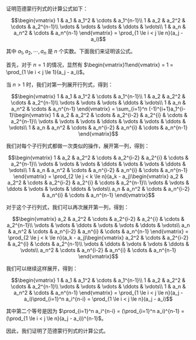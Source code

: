证明范德蒙行列式的计算公式如下：

$$\begin{vmatrix} 1 & a_1 & a_1^2 & \cdots & a_1^{n-1}\\ 1 & a_2 & a_2^2 & \cdots & a_2^{n-1}\\ \vdots & \vdots & \vdots & \ddots & \vdots\\ 1 & a_n & a_n^2 & \cdots & a_n^{n-1} \end{vmatrix} = \prod_{1 \le i < j \le n}(a_j - a_i)$$

其中 $a_1, a_2, \cdots, a_n$ 是 $n$ 个实数。下面我们来证明该公式。

首先，对于 $n = 1$ 的情况，显然有 $\begin{vmatrix}1\end{vmatrix} = 1 = \prod_{1 \le i < j \le 1}(a_j - a_i)$。

当 $n > 1$ 时，我们对第一列展开行列式，得到：

$$\begin{vmatrix} 1 & a_1 & a_1^2 & \cdots & a_1^{n-1}\\ 1 & a_2 & a_2^2 & \cdots & a_2^{n-1}\\ \vdots & \vdots & \vdots & \ddots & \vdots\\ 1 & a_n & a_n^2 & \cdots & a_n^{n-1} \end{vmatrix} = \sum_{i=1}^n (-1)^{i+1}a_1^{i-1}\begin{vmatrix} 1 & a_2 & a_2^2 & \cdots & a_2^{i-2} & a_2^{i} & \cdots & a_2^{n-1}\\ \vdots & \vdots & \vdots & \ddots & \vdots & \vdots & \ddots & \vdots\\ 1 & a_n & a_n^2 & \cdots & a_n^{i-2} & a_n^{i} & \cdots & a_n^{n-1} \end{vmatrix}$$

我们对每个子行列式都做一次类似的操作，展开第一列，得到：

$$\begin{vmatrix} 1 & a_2 & a_2^2 & \cdots & a_2^{i-2} & a_2^{i} & \cdots & a_2^{n-1}\\ \vdots & \vdots & \vdots & \ddots & \vdots & \vdots & \ddots & \vdots\\ 1 & a_n & a_n^2 & \cdots & a_n^{i-2} & a_n^{i} & \cdots & a_n^{n-1} \end{vmatrix} = \prod_{2 \le j < k \le n}(a_k - a_j)\begin{vmatrix} a_2 & a_2^2 & \cdots & a_2^{i-2} & a_2^{i} & \cdots & a_2^{n-1}\\ \vdots & \vdots & \ddots & \vdots & \vdots & \ddots & \vdots\\ a_n & a_n^2 & \cdots & a_n^{i-2} & a_n^{i} & \cdots & a_n^{n-1} \end{vmatrix}$$

对于这个子行列式，我们可以再次展开第一列，得到：

$$\begin{vmatrix} a_2 & a_2^2 & \cdots & a_2^{i-2} & a_2^{i} & \cdots & a_2^{n-1}\\ \vdots & \vdots & \ddots & \vdots & \vdots & \ddots & \vdots\\ a_n & a_n^2 & \cdots & a_n^{i-2} & a_n^{i} & \cdots & a_n^{n-1} \end{vmatrix} = \prod_{2 \le j < k \le n}(a_k - a_j)\begin{vmatrix} a_2^2 & \cdots & a_2^{i-2} & a_2^{i} & \cdots & a_2^{n-1}\\ \vdots & \ddots & \vdots & \vdots & \ddots & \vdots\\ a_n^2 & \cdots & a_n^{i-2} & a_n^{i} & \cdots & a_n^{n-1} \end{vmatrix}$$

我们可以继续这样展开，得到：

$$\begin{vmatrix} 1 & a_1 & a_1^2 & \cdots & a_1^{n-1}\\ 1 & a_2 & a_2^2 & \cdots & a_2^{n-1}\\ \vdots & \vdots & \vdots & \ddots & \vdots\\ 1 & a_n & a_n^2 & \cdots & a_n^{n-1} \end{vmatrix} = \prod_{1 \le i < j \le n}(a_j - a_i)\prod_{i=1}^n a_i^{n-i} = \prod_{1 \le i < j \le n}(a_j - a_i)$$

其中第二个等号是因为 $\prod_{i=1}^n a_i^{n-i} = (\prod_{i=1}^n a_i)^{n-1} = (\prod_{1 \le i < j \le n}(a_j - a_i))^{n-1}$。

因此，我们证明了范德蒙行列式的计算公式。
